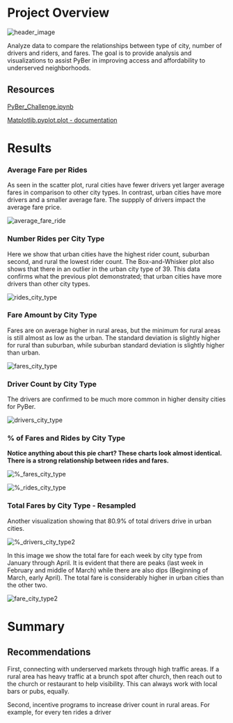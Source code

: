 # Project Overview

![header_image](Resources/ride_share.jpg "Ride share")

Analyze data to compare the relationships between type of city, number of drivers and riders, and fares. The goal is to provide analysis and visualizations to assist PyBer in improving access and affordability to underserved neighborhoods.

## Resources

[PyBer_Challenge.ipynb](PyBer_Challenge.ipynb)

[Matplotlib.pyplot.plot - documentation](https://matplotlib.org/stable/api/_as_gen/matplotlib.pyplot.plot.html)

# Results

### Average Fare per Rides
As seen in the scatter plot, rural cities have fewer drivers yet larger average fares in comparison to other city types. In contrast, urban cities have more drivers and a smaller average fare. The suppply of drivers impact the average fare price.

![average_fare_ride](Resources/Fig1.png "Average Fare per Rides")

### Number Rides per City Type
Here we show that urban cities have the highest rider count, suburban second, and rural the lowest rider count. The Box-and-Whisker plot also shows that there in an outlier in the urban city type of 39. This data confirms what the previous plot demonstrated; that urban cities have more drivers than other city types. 

![rides_city_type](Resources/Fig2.png "Number Rides per City Type")

### Fare Amount by City Type
Fares are on average higher in rural areas, but the minimum for rural areas is still almost as low as the urban. The standard deviation is slightly higher for rural than suburban, while suburban standard deviation is slightly higher than urban.

![fares_city_type](Resources/Fig3.png "Fare Amount by City Type")

### Driver Count by City Type
The drivers are confirmed to be much more common in higher density cities for PyBer.

![drivers_city_type](Resources/Fig4.png "Driver Count by City Type")

### % of Fares and Rides by City Type
**Notice anything about this pie chart? These charts look almost identical. There is a strong relationship between rides and fares.**

![%_fares_city_type](Resources/Fig5.png "% of Fares by City Type")

![%_rides_city_type](Resources/Fig6.png "% of Rides by City Type")

### Total Fares by City Type - Resampled
Another visualization showing that 80.9% of total drivers drive in urban cities. 

![%_drivers_city_type2](Resources/Fig7.png "% of Total Rides by City Type2")

In this image we show the total fare for each week by city type from January through April. It is evident that there are peaks (last week in February and middle of March) while there are also dips (Beginning of March, early April). The total fare is considerably higher in urban cities than the other two. 

![fare_city_type2](Resources/Fig8.png "Fare by City Type2")

# Summary

## Recommendations
First, connecting with underserved markets through high traffic areas. If a rural area has heavy traffic at a brunch spot after church, then reach out to the church or restaurant to help visibility. This can always work with local bars or pubs, equally.

Second, incentive programs to increase driver count in rural areas. For example, for every ten rides a driver
